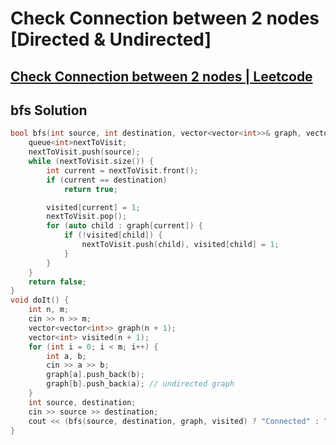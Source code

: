 # Check Connection between 2 nodes [Directed & Undirected]
## [Check Connection between 2 nodes | Leetcode](https://leetcode.com/problems/find-if-path-exists-in-graph/description/)

## bfs Solution
```cpp
bool bfs(int source, int destination, vector<vector<int>>& graph, vector<int>&visited) {
    queue<int>nextToVisit;
    nextToVisit.push(source);
    while (nextToVisit.size()) {
        int current = nextToVisit.front();
        if (current == destination)
            return true;

        visited[current] = 1;
        nextToVisit.pop();
        for (auto child : graph[current]) {
            if (!visited[child]) {
                nextToVisit.push(child), visited[child] = 1;
            }
        }
    }
    return false;
}
void doIt() {
    int n, m;
    cin >> n >> m;
    vector<vector<int>> graph(n + 1);
    vector<int> visited(n + 1);
    for (int i = 0; i < m; i++) {
        int a, b;
        cin >> a >> b;
        graph[a].push_back(b);
        graph[b].push_back(a); // undirected graph
    }
    int source, destination;
    cin >> source >> destination;
    cout << (bfs(source, destination, graph, visited) ? "Connected" : "Disconnected");
}
```

